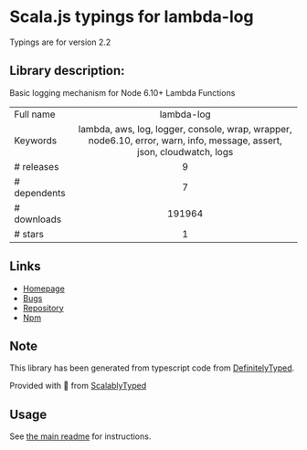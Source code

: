 
# Scala.js typings for lambda-log

Typings are for version 2.2

## Library description:
Basic logging mechanism for Node 6.10+ Lambda Functions

|                    |                 |
| ------------------ | :-------------: |
| Full name          | lambda-log |
| Keywords           | lambda, aws, log, logger, console, wrap, wrapper, node6.10, error, warn, info, message, assert, json, cloudwatch, logs |
| # releases         | 9 |
| # dependents       | 7 |
| # downloads        | 191964 |
| # stars            | 1 |

## Links
- [Homepage](https://github.com/KyleRoss/node-lambda-log#readme)
- [Bugs](https://github.com/KyleRoss/node-lambda-log/issues)
- [Repository](https://github.com/KyleRoss/node-lambda-log)
- [Npm](https://www.npmjs.com/package/lambda-log)
    


## Note
This library has been generated from typescript code from [DefinitelyTyped](https://definitelytyped.org).

Provided with :purple_heart: from [ScalablyTyped](https://github.com/oyvindberg/ScalablyTyped)

## Usage
See [the main readme](../../readme.md) for instructions.



